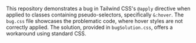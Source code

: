 This repository demonstrates a bug in Tailwind CSS's `@apply` directive when applied to classes containing pseudo-selectors, specifically `&:hover`. The `bug.css` file showcases the problematic code, where hover styles are not correctly applied. The solution, provided in `bugSolution.css`, offers a workaround using standard CSS.